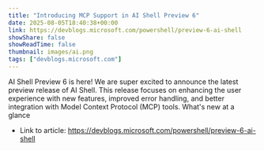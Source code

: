 ```yaml
---
title: "Introducing MCP Support in AI Shell Preview 6"
date: 2025-08-05T18:40:38+00:00
link: https://devblogs.microsoft.com/powershell/preview-6-ai-shell
showShare: false
showReadTime: false
thumbnail: images/ai.png
tags: ["devblogs.microsoft.com"]
---
```

AI Shell Preview 6 is here! We are super excited to announce the latest preview release of AI Shell. This release focuses on enhancing the user experience with new features, improved error handling, and better integration with Model Context Protocol (MCP) tools. What's new at a glance

- Link to article: https://devblogs.microsoft.com/powershell/preview-6-ai-shell
